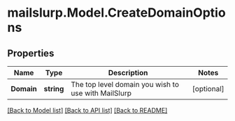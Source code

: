 # mailslurp.Model.CreateDomainOptions
## Properties

Name | Type | Description | Notes
------------ | ------------- | ------------- | -------------
**Domain** | **string** | The top level domain you wish to use with MailSlurp | [optional] 

[[Back to Model list]](../README.md#documentation-for-models) [[Back to API list]](../README.md#documentation-for-api-endpoints) [[Back to README]](../README.md)

